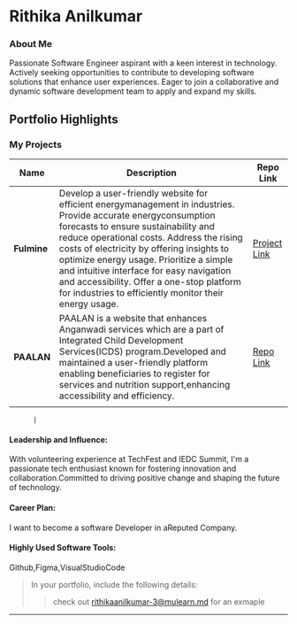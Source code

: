 # Rithika Anilkumar 

### About Me

Passionate Software Engineer aspirant with a keen interest in technology. Actively seeking opportunities to 
contribute to developing software solutions that enhance user experiences. Eager to join a collaborative and 
dynamic software development team to apply and expand my skills.
## Portfolio Highlights

### My Projects

| Name                | Description                                                               | Repo Link                                                      |
|---------------------|---------------------------------------------------------------------------|----------------------------------------------------------------|
| **Fulmine**       | Develop a user-friendly website for efficient energymanagement in industries. Provide accurate energyconsumption forecasts to ensure sustainability and reduce operational costs. Address the rising costs of electricity by offering insights to optimize energy usage. Prioritize a simple and intuitive interface for easy navigation and accessibility. Offer a one-stop platform for industries to efficiently monitor their energy usage.                                            | [Project Link](https://github.com/Rithika-Anilkumar/MajorProject.git)             |
| **PAALAN**      |  PAALAN is a website that enhances Anganwadi services which are a part of Integrated Child Development Services(ICDS) program.Developed and maintained a user-friendly platform enabling beneficiaries to register for services and nutrition support,enhancing accessibility and efficiency.                                             | [Repo Link ](https://github.com/SkillVault)             |
      |


          |

#### Leadership and Influence:

With volunteering experience at TechFest and IEDC Summit, I'm a passionate tech enthusiast known for fostering innovation and collaboration.Committed to driving positive change and shaping the future of technology.



#### Career Plan:

I want to become a software Developer in aReputed Company.




#### Highly Used Software Tools:

Github,Figma,VisualStudioCode



> In your portfolio, include the following details:
>> check out [rithikaanilkumar-3@mulearn.md](./profile/rithikaanilkumar-3@mulearn.md) for an exmaple

---
